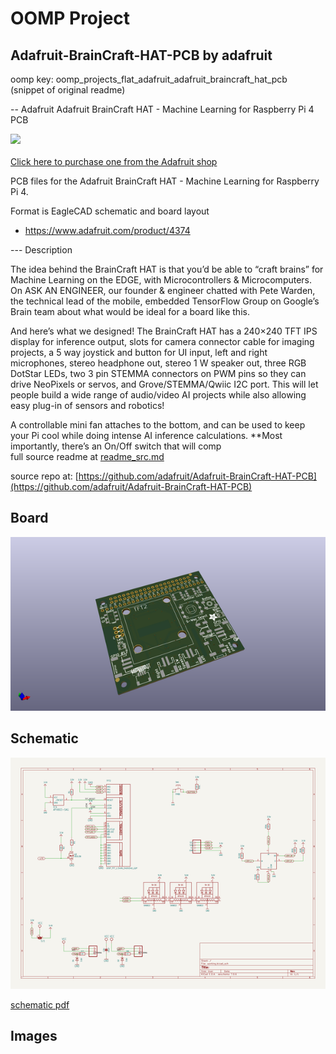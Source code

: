 # OOMP Project  
## Adafruit-BrainCraft-HAT-PCB  by adafruit  
  
oomp key: oomp_projects_flat_adafruit_adafruit_braincraft_hat_pcb  
(snippet of original readme)  
  
-- Adafruit Adafruit BrainCraft HAT - Machine Learning for Raspberry Pi 4 PCB  
  
<a href="http://www.adafruit.com/products/4374"><img src="assets/4374.jpg?raw=true" width="500px"><br/>  
Click here to purchase one from the Adafruit shop</a>  
  
PCB files for the Adafruit BrainCraft HAT - Machine Learning for Raspberry Pi 4.   
  
Format is EagleCAD schematic and board layout  
* https://www.adafruit.com/product/4374  
  
--- Description  
  
The idea behind the BrainCraft HAT is that you’d be able to “craft brains” for Machine Learning on the EDGE, with Microcontrollers & Microcomputers. On ASK AN ENGINEER, our founder & engineer chatted with Pete Warden, the technical lead of the mobile, embedded TensorFlow Group on Google’s Brain team about what would be ideal for a board like this.  
  
And here’s what we designed! The BrainCraft HAT has a 240×240 TFT IPS display for inference output, slots for camera connector cable for imaging projects, a 5 way joystick and button for UI input, left and right microphones, stereo headphone out, stereo 1 W speaker out, three RGB DotStar LEDs, two 3 pin STEMMA connectors on PWM pins so they can drive NeoPixels or servos, and Grove/STEMMA/Qwiic I2C port. This will let people build a wide range of audio/video AI projects while also allowing easy plug-in of sensors and robotics!  
  
A controllable mini fan attaches to the bottom, and can be used to keep your Pi cool while doing intense AI inference calculations. **Most importantly, there’s an On/Off switch that will comp  
  full source readme at [readme_src.md](readme_src.md)  
  
source repo at: [https://github.com/adafruit/Adafruit-BrainCraft-HAT-PCB](https://github.com/adafruit/Adafruit-BrainCraft-HAT-PCB)  
## Board  
  
[![working_3d.png](working_3d_600.png)](working_3d.png)  
## Schematic  
  
[![working_schematic.png](working_schematic_600.png)](working_schematic.png)  
  
[schematic pdf](working_schematic.pdf)  
## Images  
